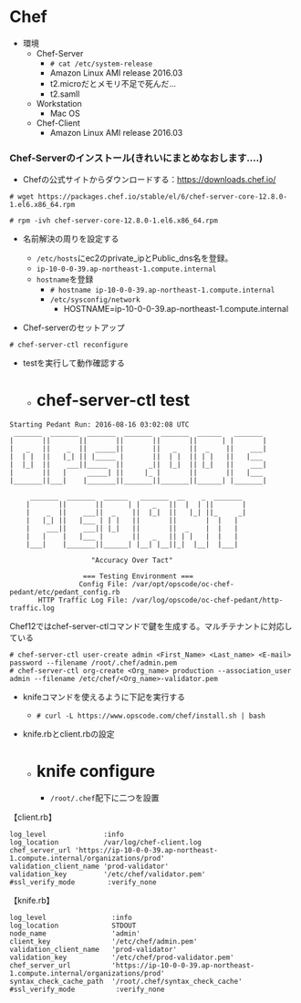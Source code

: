 # Chef

- 環境
  - Chef-Server 
    - `# cat /etc/system-release`
    - Amazon Linux AMI release 2016.03
    - t2.microだとメモリ不足で死んだ...
    - t2.samll
  - Workstation
    - Mac OS
  - Chef-Client
    - Amazon Linux AMI release 2016.03

### Chef-Serverのインストール(きれいにまとめなおします....)

- Chefの公式サイトからダウンロードする：https://downloads.chef.io/
```
# wget https://packages.chef.io/stable/el/6/chef-server-core-12.8.0-1.el6.x86_64.rpm

# rpm -ivh chef-server-core-12.8.0-1.el6.x86_64.rpm
```

- 名前解決の周りを設定する
  - `/etc/hosts`にec2のprivate_ipとPublic_dns名を登録。
  - `ip-10-0-0-39.ap-northeast-1.compute.internal`
  - `hostname`を登録
    - `# hostname ip-10-0-0-39.ap-northeast-1.compute.internal` 
    - `/etc/sysconfig/network`
      - HOSTNAME=ip-10-0-0-39.ap-northeast-1.compute.internal 


- Chef-serverのセットアップ
```
# chef-server-ctl reconfigure
```

- testを実行して動作確認する
  - # chef-server-ctl test
```
Starting Pedant Run: 2016-08-16 03:02:08 UTC
 _______  _______  _______  _______  _______  ______   _______
|       ||       ||       ||       ||       ||      | |       |
|   _   ||    _  ||  _____||       ||   _   ||  _    ||    ___|
|  | |  ||   |_| || |_____ |       ||  | |  || | |   ||   |___
|  |_|  ||    ___||_____  ||      _||  |_|  || |_|   ||    ___|
|       ||   |     _____| ||     |_ |       ||       ||   |___
|_______||___|    |_______||_______||_______||______| |_______|

     _______  _______  ______   _______  __    _  _______
    |       ||       ||      | |   _   ||  |  | ||       |
    |    _  ||    ___||  _    ||  |_|  ||   |_| ||_     _|
    |   |_| ||   |___ | | |   ||       ||       |  |   |
    |    ___||    ___|| |_|   ||       ||  _    |  |   |
    |   |    |   |___ |       ||   _   || | |   |  |   |
    |___|    |_______||______| |__| |__||_|  |__|  |___|

                    "Accuracy Over Tact"

                  === Testing Environment ===
                 Config File: /var/opt/opscode/oc-chef-pedant/etc/pedant_config.rb
       HTTP Traffic Log File: /var/log/opscode/oc-chef-pedant/http-traffic.log
```

Chef12ではchef-server-ctlコマンドで鍵を生成する。マルチテナントに対応している
```
# chef-server-ctl user-create admin <First_Name> <Last_name> <E-mail> password --filename /root/.chef/admin.pem
# chef-server-ctl org-create <Org_name> production --association_user admin --filename /etc/chef/<Org_name>-validator.pem
```

- knifeコマンドを使えるように下記を実行する
  - `# curl -L https://www.opscode.com/chef/install.sh | bash`

- knife.rbとclient.rbの設定
  - # knife configure
    - `/root/.chef`配下に二つを設置

【client.rb】
```
log_level              :info
log_location           /var/log/chef-client.log
chef_server_url 'https://ip-10-0-0-39.ap-northeast-1.compute.internal/organizations/prod'
validation_client_name 'prod-validator'
validation_key         '/etc/chef/validator.pem'
#ssl_verify_mode        :verify_none
```

【knife.rb】
```
log_level                :info
log_location             STDOUT
node_name                'admin'
client_key               '/etc/chef/admin.pem'
validation_client_name   'prod-validator'
validation_key           '/etc/chef/prod-validator.pem'
chef_server_url          'https://ip-10-0-0-39.ap-northeast-1.compute.internal/organizations/prod'
syntax_check_cache_path  '/root/.chef/syntax_check_cache'
#ssl_verify_mode          :verify_none
```
